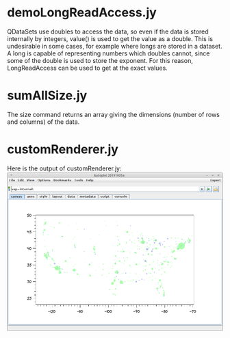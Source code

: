 # demoLongReadAccess.jy

QDataSets use doubles to access the data, so even if the data is stored internally by integers, 
value() is used to get the value as a double.  This is undesirable in some cases, for example where 
longs are stored in a dataset.  A long is capable of representing numbers which doubles cannot, since
some of the double is used to store the exponent.  For this reason, LongReadAccess can be used to get
at the exact values.

# sumAllSize.jy

The size command returns an array giving the dimensions (number of rows and columns) of the data.

# customRenderer.jy
Here is the output of customRenderer.jy:
![image](20191010_153810.png)
